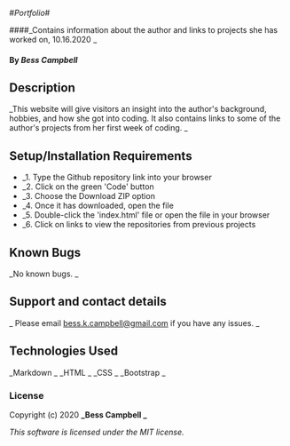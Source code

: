 #_Portfolio_#

####_Contains information about the author and links to projects she has worked on, 10.16.2020 _

#### By _**Bess Campbell**_

## Description

_This website will give visitors an insight into the author's background, hobbies, and how she got into coding. It also contains links to some of the author's projects from her first week of coding. _

## Setup/Installation Requirements

* _1. Type the Github repository link into your browser
* _2. Click on the green 'Code' button 
* _3. Choose the Download ZIP option
* _4. Once it has downloaded, open the file
* _5. Double-click the 'index.html' file or open the file in your browser
* _6. Click on links to view the repositories from previous projects

## Known Bugs

_No known bugs. _

## Support and contact details

_ Please email <bess.k.campbell@gmail.com> if you have any issues. _

## Technologies Used

_Markdown _
_HTML _
_CSS _
_Bootstrap _

### License

Copyright (c) 2020 **_Bess Campbell _**

*This software is licensed under the MIT license.*

